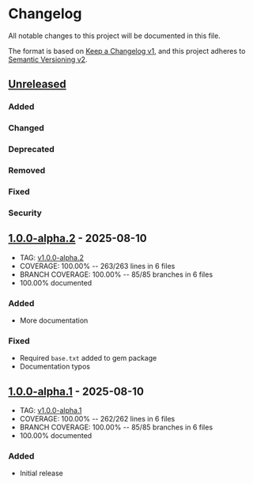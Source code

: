 # Changelog
All notable changes to this project will be documented in this file.

The format is based on [Keep a Changelog v1](https://keepachangelog.com/en/1.0.0/),
and this project adheres to [Semantic Versioning v2](https://semver.org/spec/v2.0.0.html).

## [Unreleased]
### Added
### Changed
### Deprecated
### Removed
### Fixed
### Security

## [1.0.0-alpha.2] - 2025-08-10
- TAG: [v1.0.0-alpha.2][1.0.0-alpha.2t]
- COVERAGE: 100.00% -- 263/263 lines in 6 files
- BRANCH COVERAGE: 100.00% -- 85/85 branches in 6 files
- 100.00% documented
### Added
- More documentation
### Fixed
- Required `base.txt` added to gem package
- Documentation typos

## [1.0.0-alpha.1] - 2025-08-10
- TAG: [v1.0.0-alpha.1][1.0.0-alpha.1t]
- COVERAGE: 100.00% -- 262/262 lines in 6 files
- BRANCH COVERAGE: 100.00% -- 85/85 branches in 6 files
- 100.00% documented
### Added
- Initial release

[Unreleased]: https://gitlab.com/galtzo-floss/floss_funding/-/compare/v1.0.0-v1.0.0-alpha.1...main
[1.0.0-alpha.2]: https://gitlab.com/galtzo-floss/floss_funding/-/compare/v1.0.0-alpha.1...v1.0.0-alpha.2
[1.0.0-alpha.2t]: https://gitlab.com/galtzo-floss/floss_funding/-/tags/v1.0.0-alpha.1
[1.0.0-alpha.1]: https://gitlab.com/galtzo-floss/floss_funding/-/compare/389ece6fb9bd04013d11edca6fb6830139a84f4c...v1.0.0-alpha.1
[1.0.0-alpha.1t]: https://gitlab.com/galtzo-floss/floss_funding/-/tags/v1.0.0-alpha.1

